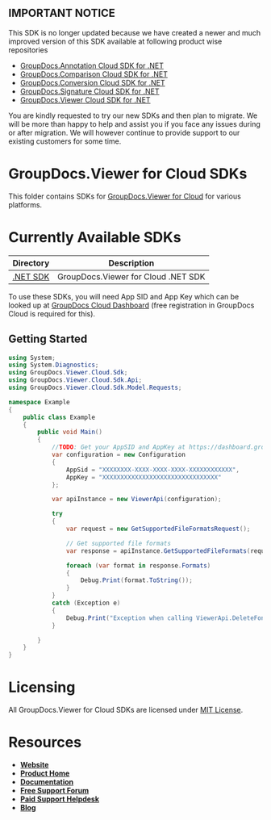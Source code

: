 ## IMPORTANT NOTICE
This SDK is no longer updated because we have created a newer and much improved version of this SDK available at following product wise repositories

* [GroupDocs.Annotation Cloud SDK for .NET](https://github.com/groupdocs-annotation-cloud/groupdocs-annotation-cloud-dotnet)
* [GroupDocs.Comparison Cloud SDK for .NET](https://github.com/groupdocs-comparison-cloud/groupdocs-comparison-cloud-dotnet)
* [GroupDocs.Conversion Cloud SDK for .NET](https://github.com/groupdocs-conversion-cloud/groupdocs-conversion-cloud-dotnet)
* [GroupDocs.Signature Cloud SDK for .NET](https://github.com/groupdocs-signature-cloud/groupdocs-signature-cloud-dotnet)
* [GroupDocs.Viewer Cloud SDK for .NET](https://github.com/groupdocs-viewer-cloud/groupdocs-viewer-cloud-dotnet)

You are kindly requested to try our new SDKs and then plan to migrate. We will be more than happy to help and assist you if you face any issues during or after migration. We will however continue to provide support to our existing customers for some time.

# GroupDocs.Viewer for Cloud SDKs
This folder contains SDKs for [GroupDocs.Viewer for Cloud](https://products.groupdocs.cloud/viewer/cloud) for various platforms.

# Currently Available SDKs

Directory | Description
--------- | -----------
[.NET SDK](SDKs/NET) | GroupDocs.Viewer for Cloud .NET SDK

To use these SDKs, you will need App SID and App Key which can be looked up at [GroupDocs Cloud Dashboard](https://dashboard.groupdocs.cloud) (free registration in GroupDocs Cloud is required for this).

## Getting Started

```csharp
using System;
using System.Diagnostics;
using GroupDocs.Viewer.Cloud.Sdk;
using GroupDocs.Viewer.Cloud.Sdk.Api;
using GroupDocs.Viewer.Cloud.Sdk.Model.Requests;

namespace Example
{
    public class Example
    {
        public void Main()
        {
            //TODO: Get your AppSID and AppKey at https://dashboard.groupdocs.cloud (free registration is required).
            var configuration = new Configuration
            {
                AppSid = "XXXXXXXX-XXXX-XXXX-XXXX-XXXXXXXXXXXX",
                AppKey = "XXXXXXXXXXXXXXXXXXXXXXXXXXXXXXXX"
            };

            var apiInstance = new ViewerApi(configuration);

            try
            {
                var request = new GetSupportedFileFormatsRequest();

                // Get supported file formats
                var response = apiInstance.GetSupportedFileFormats(request);

                foreach (var format in response.Formats)
                {
                    Debug.Print(format.ToString());
                }
            }
            catch (Exception e)
            {
                Debug.Print("Exception when calling ViewerApi.DeleteFontsCache: " + e.Message);
            }

        }
    }
}
```

# Licensing
All GroupDocs.Viewer for Cloud SDKs are licensed under [MIT License](LICENSE).

# Resources
+ [**Website**](https://www.groupdocs.cloud)
+ [**Product Home**](https://products.groupdocs.cloud/viewer/cloud)
+ [**Documentation**](https://docs.groupdocs.cloud/display/viewercloud/Home)
+ [**Free Support Forum**](https://forum.groupdocs.cloud/c/viewer)
+ [**Paid Support Helpdesk**](https://helpdesk.groupdocs.cloud)
+ [**Blog**](https://blog.groupdocs.cloud/category/groupdocs-products/groupdocs-viewer-product-family)
